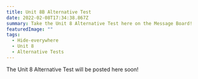 ```yaml
---
title: Unit 8B Alternative Test
date: 2022-02-08T17:34:38.867Z
summary: Take the Unit 8 Alternative Test here on the Message Board!
featuredImage: ""
tags:
  - Hide-everywhere
  - Unit 8
  - Alternative Tests
---
```

The Unit 8 Alternative Test will be posted here soon!
